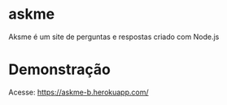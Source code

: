 # askme
 Aksme é um site de perguntas e respostas criado com Node.js
 
 # Demonstração
 Acesse: https://askme-b.herokuapp.com/
